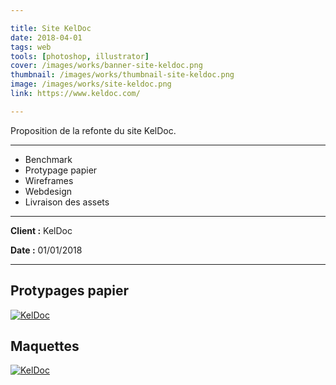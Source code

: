 ```yaml
---

title: Site KelDoc
date: 2018-04-01
tags: web
tools: [photoshop, illustrator]
cover: /images/works/banner-site-keldoc.png
thumbnail: /images/works/thumbnail-site-keldoc.png
image: /images/works/site-keldoc.png
link: https://www.keldoc.com/

---
```


Proposition de la refonte du site KelDoc.

---

- Benchmark
- Protypage papier
- Wireframes
- Webdesign
- Livraison des assets

---

**Client :** KelDoc

**Date :** 01/01/2018

---

## Protypages papier

[![KelDoc](/images/works/draft-site-keldoc.png)](/images/works/draft-site-keldoc.png)

## Maquettes

[![KelDoc](/images/works/site-keldoc.png)](/images/works/site-keldoc.png)
